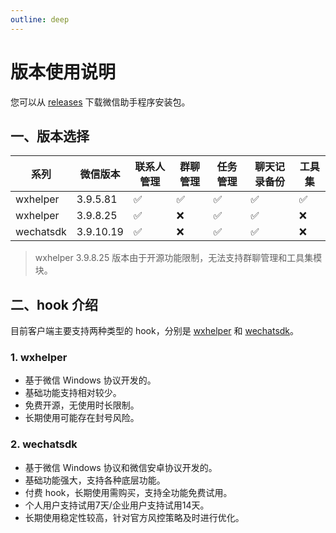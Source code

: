 ```yaml
---
outline: deep
---
```


# 版本使用说明

您可以从 [releases](https://github.com/yzqzy/wechat-assistant/releases) 下载微信助手程序安装包。

## 一、版本选择


| 系列      | 微信版本  | 联系人管理 | 群聊管理 | 任务管理 | 聊天记录备份 | 工具集 |
| --------- | --------- | ---------- | -------- | -------- | ------------ | ------ |
| wxhelper  | 3.9.5.81  | ✅          | ✅        | ✅        | ✅            | ✅      |
| wxhelper  | 3.9.8.25  | ✅          | ❌        | ✅        | ✅            | ❌      |
| wechatsdk | 3.9.10.19 | ✅          | ❌        | ✅        | ✅            | ❌      |

> wxhelper 3.9.8.25 版本由于开源功能限制，无法支持群聊管理和工具集模块。


## 二、hook 介绍

目前客户端主要支持两种类型的 hook，分别是 [wxhelper](https://github.com/ttttupup/wxhelper) 和 [wechatsdk](https://github.com/WeChatAPIs/wechatAPI)。

### 1. wxhelper

* 基于微信 Windows 协议开发的。
* 基础功能支持相对较少。
* 免费开源，无使用时长限制。
* 长期使用可能存在封号风险。

### 2. wechatsdk

* 基于微信 Windows 协议和微信安卓协议开发的。
* 基础功能强大，支持各种底层功能。
* 付费 hook，长期使用需购买，支持全功能免费试用。
* 个人用户支持试用7天/企业用户支持试用14天。
* 长期使用稳定性较高，针对官方风控策略及时进行优化。
